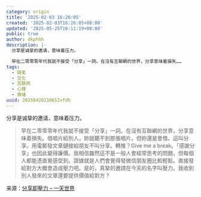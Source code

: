 ```yaml
---
category: origin
title: '2025-02-03 16:26:05'
created: '2025-02-03T16:26:05+08:00'
updated: '2025-05-25T16:11:19+08:00'
public: true
author: dkphhh
description: |-
  分享是诚挚的邀请，意味着压力。

  早在二零零零年代我就不接受「分享」一詞。在沒有互聯網的世界，分享意味着損失……
tags:
  - 随笔
  - 文化
  - 互联网
  - 心理
  - 情绪
uuid: 20250420210652vfdh
---
```


分享是诚挚的邀请，意味着压力。

> 早在二零零零年代我就不接受「分享」一詞。在沒有互聯網的世界，分享意味着損失。借唱片給別人，妳就聽不到那張唱片。但妳還是會借。這叫分享。用電郵發文章鏈接給朋友不叫分享。轉推？Give me a break。「感謝分享」也因此變得廉價。我相信雖然這不是一般人會經常思考的問題，但每個人都能憑直覺感受到。證據就是人們會覺得發微信朋友圈比較輕鬆。直接發給對方大概會造成壓力吧。是的，真摯的邀請在今天的名字叫壓力。我收到別人發來的文章還要提供價值給對方？

来源：[分享即壓力 – 一天世界](https://blog.yitianshijie.net/2025/02/03/sharing-is-pressuring/)
